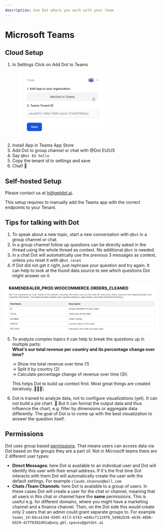 ```yaml
---
description: Use Dot where you work with your team
---
```


# Microsoft Teams

## Cloud Setup

1. In Settings Click on Add Dot to Teams

<figure><img src="../../.gitbook/assets/grafik (2).png" alt="" width="292"><figcaption></figcaption></figure>

2. Install App in Teams App Store
3. Add Dot to group channel or chat with @Dot EU/US
4. Say `@Dot EU hello`&#x20;
5. Copy the tenant id to settings and save
6. Chat! 🎉



## Self-hosted Setup

Please contact us at [hi@getdot.ai](mailto:hi@getdot.ai).&#x20;

This setup requires to manually add the Teams app with the correct endpoints to your Tenant.



## Tips for talking with Dot

1. To speak about a new topic, start a new conversation with `@Dot` in a group channel or chat.&#x20;
2. In a group channel follow up questions can be directly asked in the thread using the whole thread as context. No additional `@Dot` is needed.
3. In a chat Dot will automatically use the previous 3 messages as context, unless you reset it with `@Dot reset`
4. If Dot did not get it right, just rephrase your question and try again. It can help to look at the found data source to see which questions Dot might answer on it.

![](<../../.gitbook/assets/grafik (16).png>)

5.  To analyze complex topics it can help to break the questions up in multiple parts:\
    **What's our total revenue per country and its percentage change over time?**

    -> Show me total revenue over time (1)\
    -> Split it by country (2)\
    -> Calculate percentage change of revenue over time (3)\


    This helps Dot to build up context first. Most great things are created iteratively. 🛶⛵🚢\

6. Dot is trained to analyze data, not to configure visualizations (yet). It can not build a pie chart. 🍰 But it can format the output data and thus influence the chart, e.g. filter by dimensions or aggregate data differently. The goal of Dot is to come up with the best visualization to answer the question itself.



## Permissions

Dot uses group based [permissions](../whats-dot/permissions.md). That means users can access data via Dot based on the groups they are a part of. Not in Microsoft teams there are 2 different user types:

* **Direct Messages**: here Dot is available to an individual user and Dot will identify this user with their email address. If it's the first time Dot interacts with them Dot will automatically create the user with the default settings. For example `claude.shannon@bell.com`
* **Chats /Team Channels**: here Dot is available to a group of users. In these cases Dot will create a user for the chat or channel, meaning that all users in this chat or channel have the **same** permissions. This is useful e.g. for different domains, where you might have a marketing channel and a finance channel. Then, on the Dot side this would create only 2 users that an admin could grant separate groups to. For example `teams_19:04ca1344-6505-41l3-b743-e64bcf1124f8_5d982b38-eb38-46b6-b929-42ff0392d01a@unq.gbl.spaces@getdot.ai`
